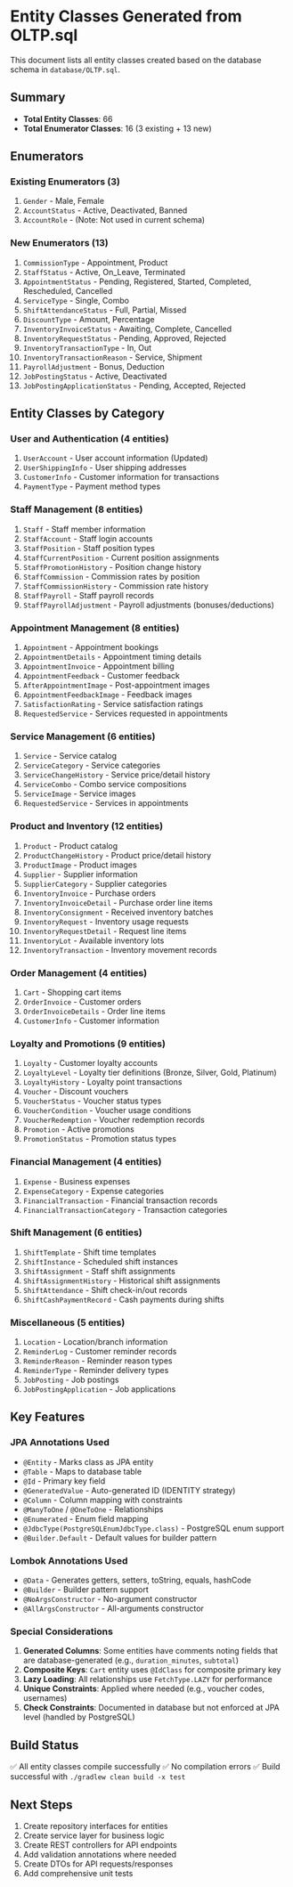 # Entity Classes Generated from OLTP.sql

This document lists all entity classes created based on the database schema in `database/OLTP.sql`.

## Summary

- **Total Entity Classes**: 66
- **Total Enumerator Classes**: 16 (3 existing + 13 new)

## Enumerators

### Existing Enumerators (3)
1. `Gender` - Male, Female
2. `AccountStatus` - Active, Deactivated, Banned
3. `AccountRole` - (Note: Not used in current schema)

### New Enumerators (13)
1. `CommissionType` - Appointment, Product
2. `StaffStatus` - Active, On_Leave, Terminated
3. `AppointmentStatus` - Pending, Registered, Started, Completed, Rescheduled, Cancelled
4. `ServiceType` - Single, Combo
5. `ShiftAttendanceStatus` - Full, Partial, Missed
6. `DiscountType` - Amount, Percentage
7. `InventoryInvoiceStatus` - Awaiting, Complete, Cancelled
8. `InventoryRequestStatus` - Pending, Approved, Rejected
9. `InventoryTransactionType` - In, Out
10. `InventoryTransactionReason` - Service, Shipment
11. `PayrollAdjustment` - Bonus, Deduction
12. `JobPostingStatus` - Active, Deactivated
13. `JobPostingApplicationStatus` - Pending, Accepted, Rejected

## Entity Classes by Category

### User and Authentication (4 entities)
1. `UserAccount` - User account information (Updated)
2. `UserShippingInfo` - User shipping addresses
3. `CustomerInfo` - Customer information for transactions
4. `PaymentType` - Payment method types

### Staff Management (8 entities)
1. `Staff` - Staff member information
2. `StaffAccount` - Staff login accounts
3. `StaffPosition` - Staff position types
4. `StaffCurrentPosition` - Current position assignments
5. `StaffPromotionHistory` - Position change history
6. `StaffCommission` - Commission rates by position
7. `StaffCommissionHistory` - Commission rate history
8. `StaffPayroll` - Staff payroll records
9. `StaffPayrollAdjustment` - Payroll adjustments (bonuses/deductions)

### Appointment Management (8 entities)
1. `Appointment` - Appointment bookings
2. `AppointmentDetails` - Appointment timing details
3. `AppointmentInvoice` - Appointment billing
4. `AppointmentFeedback` - Customer feedback
5. `AfterAppointmentImage` - Post-appointment images
6. `AppointmentFeedbackImage` - Feedback images
7. `SatisfactionRating` - Service satisfaction ratings
8. `RequestedService` - Services requested in appointments

### Service Management (6 entities)
1. `Service` - Service catalog
2. `ServiceCategory` - Service categories
3. `ServiceChangeHistory` - Service price/detail history
4. `ServiceCombo` - Combo service compositions
5. `ServiceImage` - Service images
6. `RequestedService` - Services in appointments

### Product and Inventory (12 entities)
1. `Product` - Product catalog
2. `ProductChangeHistory` - Product price/detail history
3. `ProductImage` - Product images
4. `Supplier` - Supplier information
5. `SupplierCategory` - Supplier categories
6. `InventoryInvoice` - Purchase orders
7. `InventoryInvoiceDetail` - Purchase order line items
8. `InventoryConsignment` - Received inventory batches
9. `InventoryRequest` - Inventory usage requests
10. `InventoryRequestDetail` - Request line items
11. `InventoryLot` - Available inventory lots
12. `InventoryTransaction` - Inventory movement records

### Order Management (4 entities)
1. `Cart` - Shopping cart items
2. `OrderInvoice` - Customer orders
3. `OrderInvoiceDetails` - Order line items
4. `CustomerInfo` - Customer information

### Loyalty and Promotions (9 entities)
1. `Loyalty` - Customer loyalty accounts
2. `LoyaltyLevel` - Loyalty tier definitions (Bronze, Silver, Gold, Platinum)
3. `LoyaltyHistory` - Loyalty point transactions
4. `Voucher` - Discount vouchers
5. `VoucherStatus` - Voucher status types
6. `VoucherCondition` - Voucher usage conditions
7. `VoucherRedemption` - Voucher redemption records
8. `Promotion` - Active promotions
9. `PromotionStatus` - Promotion status types

### Financial Management (4 entities)
1. `Expense` - Business expenses
2. `ExpenseCategory` - Expense categories
3. `FinancialTransaction` - Financial transaction records
4. `FinancialTransactionCategory` - Transaction categories

### Shift Management (6 entities)
1. `ShiftTemplate` - Shift time templates
2. `ShiftInstance` - Scheduled shift instances
3. `ShiftAssignment` - Staff shift assignments
4. `ShiftAssignmentHistory` - Historical shift assignments
5. `ShiftAttendance` - Shift check-in/out records
6. `ShiftCashPaymentRecord` - Cash payments during shifts

### Miscellaneous (5 entities)
1. `Location` - Location/branch information
2. `ReminderLog` - Customer reminder records
3. `ReminderReason` - Reminder reason types
4. `ReminderType` - Reminder delivery types
5. `JobPosting` - Job postings
6. `JobPostingApplication` - Job applications

## Key Features

### JPA Annotations Used
- `@Entity` - Marks class as JPA entity
- `@Table` - Maps to database table
- `@Id` - Primary key field
- `@GeneratedValue` - Auto-generated ID (IDENTITY strategy)
- `@Column` - Column mapping with constraints
- `@ManyToOne` / `@OneToOne` - Relationships
- `@Enumerated` - Enum field mapping
- `@JdbcType(PostgreSQLEnumJdbcType.class)` - PostgreSQL enum support
- `@Builder.Default` - Default values for builder pattern

### Lombok Annotations Used
- `@Data` - Generates getters, setters, toString, equals, hashCode
- `@Builder` - Builder pattern support
- `@NoArgsConstructor` - No-argument constructor
- `@AllArgsConstructor` - All-arguments constructor

### Special Considerations
1. **Generated Columns**: Some entities have comments noting fields that are database-generated (e.g., `duration_minutes`, `subtotal`)
2. **Composite Keys**: `Cart` entity uses `@IdClass` for composite primary key
3. **Lazy Loading**: All relationships use `FetchType.LAZY` for performance
4. **Unique Constraints**: Applied where needed (e.g., voucher codes, usernames)
5. **Check Constraints**: Documented in database but not enforced at JPA level (handled by PostgreSQL)

## Build Status
✅ All entity classes compile successfully
✅ No compilation errors
✅ Build successful with `./gradlew clean build -x test`

## Next Steps
1. Create repository interfaces for entities
2. Create service layer for business logic
3. Create REST controllers for API endpoints
4. Add validation annotations where needed
5. Create DTOs for API requests/responses
6. Add comprehensive unit tests
